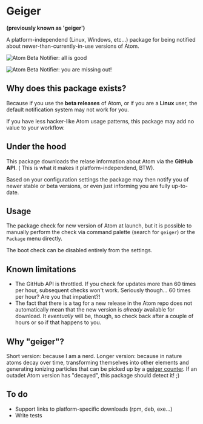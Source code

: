 # Geiger
**(previously known as 'geiger')**

A platform-independend (Linux, Windows, etc...) package for being notified
about newer-than-currently-in-use versions of Atom.

![Atom Beta Notifier: all is good](https://github.com/quasipedia/geiger/raw/master/screenshots/do-update.png)

![Atom Beta Notifier: you are missing out!](https://github.com/quasipedia/geiger/raw/master/screenshots/all-is-good.png)


## Why does this package exists?

Because if you use the **beta releases** of Atom, or if you are a **Linux** user,
the default notification system may not work for you.

If you have less hacker-like Atom usage patterns, this package may add no value
to your workflow.


## Under the hood

This package downloads the relase information about Atom via the **GitHub API**.
( This is what it makes it platform-independend, BTW).

Based on your configuration settings the package may then notify you of newer
stable or beta versions, or even just informing you are fully up-to-date.


## Usage

The package check for new version of Atom at launch, but it is possible to
manually perform the check via command palette (search for `geiger`) or the
`Package` menu directly.

The boot check can be disabled entirely from the settings.


## Known limitations

- The GitHub API is throttled.  If you check for updates more than 60 times per
  hour, subsequent checks won't work.  Seriously though... 60 times per hour?
  Are you that impatient?!
- The fact that there is a tag for a new release in the Atom repo does not
  automatically mean that the new version is _already_ available for download.
  It _eventually_ will be, though, so check back after a couple of hours or so
  if that happens to you.


## Why "geiger"?

Short version: because I am a nerd.
Longer version: because in nature atoms decay over time, transforming themselves
into other elements and generating ionizing particles that can be picked up by a
[geiger counter][1].  If an outadet Atom version has "decayed", this package
should detect it! ;)


## To do
- Support links to platform-specific downloads (rpm, deb, exe...)
- Write tests

[1]: https://en.wikipedia.org/wiki/Geiger_counter
